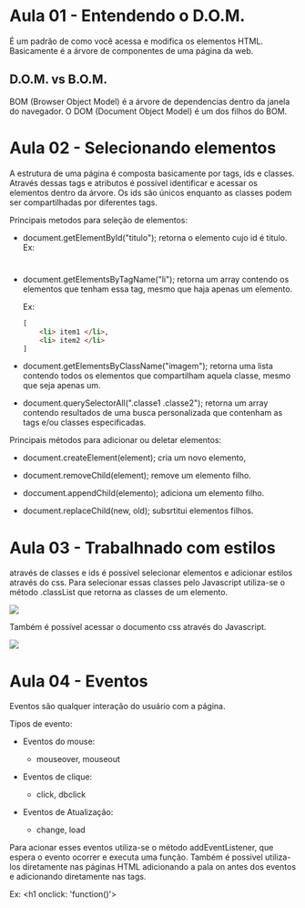 # Aula 01 - Entendendo o D.O.M.

É um padrão de como você acessa e modifica os elementos HTML. Basicamente é a árvore de componentes de uma página da web.

## D.O.M. vs B.O.M.

BOM (Browser Object Model) é a árvore de dependencias dentro da janela do navegador. O DOM (Document Object Model) é um dos filhos do BOM.



# Aula 02 - Selecionando elementos

A estrutura de uma página é composta basicamente por tags, ids e classes. Através dessas tags e atributos é possível identificar e acessar os elementos dentro da árvore. Os ids são únicos enquanto as classes podem ser compartilhadas por diferentes tags.

Principais metodos para seleção de elementos:

- document.getElementById("titulo"); retorna o elemento cujo id é titulo. Ex: <h1 id='titulo'> 

- document.getElementsByTagName("li"); retorna um array contendo os elementos que tenham essa tag, mesmo que haja apenas um elemento. 
  
  Ex: 
  
  ```html
  [
      <li> item1 </li>,
      <li> item2 </li>
  ]
  ```

- document.getElementsByClassName("imagem"); retorna uma lista contendo todos os elementos que compartilham aquela classe, mesmo que seja apenas um.

- document.querySelectorAll(".classe1 .classe2"); retorna um array contendo resultados de uma busca personalizada que contenham as tags e/ou classes especificadas.

Principais métodos para adicionar ou deletar elementos:

- document.createElement(element); cria um novo elemento,

- document.removeChild(element); remove um elemento filho.

- doccument.appendChild(elemento); adiciona um elemento filho.

- document.replaceChild(new, old); subsrtitui elementos filhos.



# Aula 03 - Trabalhnado com estilos

através de classes e ids é possível selecionar elementos e adicionar estilos através do css. Para selecionar essas classes pelo Javascript utiliza-se o método .classList que retorna as classes de um elemento. 

![](C:\Users\felli\AppData\Roaming\marktext\images\2022-02-01-15-34-28-image.png)

Também é possível acessar o documento css através do Javascript.

![](C:\Users\felli\AppData\Roaming\marktext\images\2022-02-01-15-37-19-image.png)



# Aula 04 - Eventos

Eventos são qualquer interação do usuário com a página.

Tipos de evento:

- Eventos do mouse:
  
  - mouseover, mouseout

- Eventos de clique:
  
  - click, dbclick

- Eventos de Atualização:
  
  - change, load

Para acionar esses eventos utiliza-se o método addEventListener, que espera o evento ocorrer e executa uma função. Também é possivel utiliza-los diretamente nas páginas HTML adicionando a pala on antes dos eventos e adicionando diretamente nas tags. 

Ex: <h1 onclick: 'function()'>



